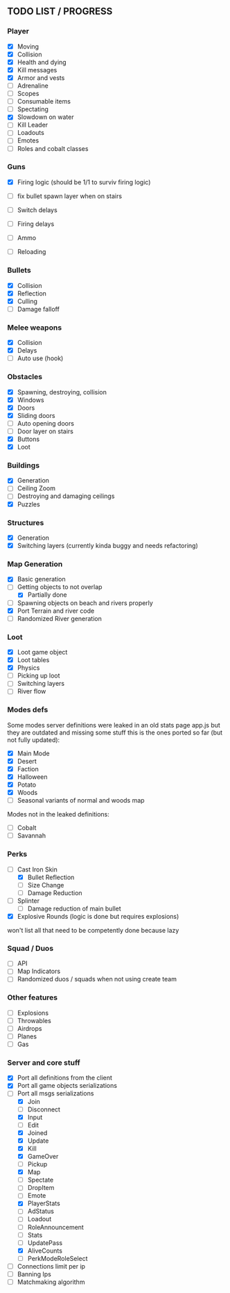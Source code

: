 ## TODO LIST / PROGRESS

### Player
 - [x] Moving
 - [x] Collision
 - [x] Health and dying
 - [x] Kill messages
 - [x] Armor and vests
 - [ ] Adrenaline
 - [ ] Scopes
 - [ ] Consumable items
 - [ ] Spectating
 - [x] Slowdown on water
 - [ ] Kill Leader
 - [ ] Loadouts
 - [ ] Emotes
 - [ ] Roles and cobalt classes

### Guns
 - [x] Firing logic (should be 1/1 to surviv firing logic)
 - [ ] fix bullet spawn layer when on stairs
 - [ ] Switch delays
 - [ ] Firing delays
 - [ ] Ammo
 - [ ] Reloading


### Bullets
 - [x] Collision
 - [x] Reflection
 - [x] Culling
 - [ ] Damage falloff

### Melee weapons
 - [x] Collision
 - [x] Delays
 - [ ] Auto use (hook)

### Obstacles
 - [x] Spawning, destroying, collision
 - [x] Windows
 - [x] Doors
 - [x] Sliding doors
 - [ ] Auto opening doors
 - [ ] Door layer on stairs
 - [x] Buttons
 - [x] Loot

### Buildings
 - [x] Generation
 - [ ] Ceiling Zoom
 - [ ] Destroying and damaging ceilings
 - [x] Puzzles

### Structures
 - [x] Generation
 - [x] Switching layers (currently kinda buggy and needs refactoring)

### Map Generation
 - [x] Basic generation
 - [ ] Getting objects to not overlap
 	- [x] Partially done
 - [ ] Spawning objects on beach and rivers properly
 - [x] Port Terrain and river code
 - [ ] Randomized River generation

### Loot
 - [x] Loot game object
 - [x] Loot tables
 - [x] Physics
 - [ ] Picking up loot
 - [ ] Switching layers
 - [ ] River flow

### Modes defs
Some modes server definitions were leaked in an old stats page app.js
but they are outdated and missing some stuff
this is the ones ported so far (but not fully updated):
 - [x] Main Mode
 - [x] Desert
 - [x] Faction
 - [x] Halloween
 - [x] Potato
 - [x] Woods
 - [ ] Seasonal variants of normal and woods map

Modes not in the leaked definitions:
 - [ ] Cobalt
 - [ ] Savannah

### Perks
 - [ ] Cast Iron Skin
	 - [x] Bullet Reflection
	 - [ ] Size Change
	 - [ ] Damage Reduction
 - [ ] Splinter
	 - [ ] Damage reduction of main bullet
 - [x] Explosive Rounds (logic is done but requires explosions)

won't list all that need to be competently done because lazy

### Squad / Duos
 - [ ] API
 - [ ] Map Indicators
 - [ ] Randomized duos / squads when not using create team

### Other features
 - [ ] Explosions
 - [ ] Throwables
 - [ ] Airdrops
 - [ ] Planes
 - [ ] Gas

### Server and core stuff
 - [x] Port all definitions from the client
 - [x] Port all game objects serializations
 - [ ] Port all msgs serializations
 	- [x] Join
 	- [ ] Disconnect
 	- [x] Input
 	- [ ] Edit
 	- [x] Joined
 	- [x] Update
 	- [x] Kill
 	- [x] GameOver
 	- [ ] Pickup
 	- [x] Map
 	- [ ] Spectate
 	- [ ] DropItem
 	- [ ] Emote
 	- [x] PlayerStats
 	- [ ] AdStatus
 	- [ ] Loadout
 	- [ ] RoleAnnouncement
 	- [ ] Stats
 	- [ ] UpdatePass
 	- [x] AliveCounts
 	- [ ] PerkModeRoleSelect
 - [ ] Connections limit per ip
 - [ ] Banning Ips
 - [ ] Matchmaking algorithm
